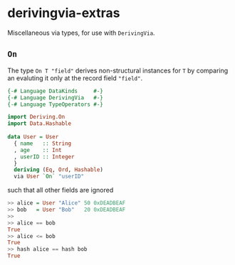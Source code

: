 # derivingvia-extras

Miscellaneous via types, for use with `DerivingVia`.

## `On`

The type `On T "field"` derives non-structural instances for `T` by
comparing an evaluting it only at the record field `"field"`.

```haskell
{-# Language DataKinds     #-}                                          
{-# Language DerivingVia   #-}                                          
{-# Language TypeOperators #-}                                          

import Deriving.On
import Data.Hashable                                                    
                                                                         
data User = User                                                        
  { name   :: String                                                    
  , age    :: Int                                                       
  , userID :: Integer                                                   
  }                                                                     
  deriving (Eq, Ord, Hashable)                                          
  via User `On` "userID"                                                
```

such that all other fields are ignored

```haskell
>> alice = User "Alice" 50 0xDEADBEAF                                   
>> bob   = User "Bob"   20 0xDEADBEAF                                   
>>                                                                      
>> alice == bob                                                         
True                                                                    
>> alice <= bob                                                         
True                                                                    
>> hash alice == hash bob                                               
True                                                                    
```
